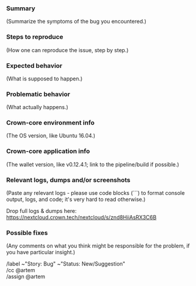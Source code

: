 ### Summary
(Summarize the symptoms of the bug you encountered.)

### Steps to reproduce
(How one can reproduce the issue, step by step.)

### Expected behavior
(What is supposed to happen.)

### Problematic behavior
(What actually happens.)

### Crown-core environment info
(The OS version, like Ubuntu 16.04.)

### Crown-core application info
(The wallet version, like v0.12.4.1; link to the pipeline/build if possible.)

### Relevant logs, dumps and/or screenshots
(Paste any relevant logs - please use code blocks (```) to format console output,
logs, and code; it's very hard to read otherwise.)

Drop full logs & dumps here: https://nextcloud.crown.tech/nextcloud/s/znd8HiiAsRX3C6B

### Possible fixes
(Any comments on what you think might be responsible for the problem, if you have particular insight.)

/label ~"Story: Bug" ~"Status: New/Suggestion"  
/cc @artem  
/assign @artem
